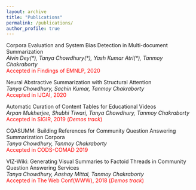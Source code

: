 ```yaml
---
layout: archive
title: "Publications"
permalink: /publications/
author_profile: true
---
```

Corpora Evaluation and System Bias Detection in Multi-document Summarization \
*Alvin Dey(\*), Tanya Chowdhury(\*), Yash Kumar Atri(\*), Tanmoy Chakraborty*\
<span style="color:red">Accepted in Findings of EMNLP, 2020</span>

Neural Abstractive Summarization with Structural Attention\
*Tanya Chowdhury, Sachin Kumar, Tanmoy Chakraborty*\
<span style="color:red">Accepted in IJCAI, 2020</span>


Automatic Curation of Content Tables for Educational Videos\
*Arpan Mukherjee, Shubhi Tiwari, Tanya Chowdhury, Tanmoy Chakraborty*\
<span style="color:red">Accepted in SIGIR, 2019 (*Demos track*)</span>

CQASUMM: Building References for Community Question Answering Summarization Corpora\
*Tanya Chowdhury, Tanmoy Chakraborty*\
<span style="color:red">Accepted in CODS-COMAD 2019</span>

VIZ-Wiki: Generating Visual Summaries to Factoid Threads in Community Question Answering Services\
*Tanya Chowdhury, Aashay Mittal, Tanmoy Chakraborty*\
<span style="color:red">Accepted in The Web Conf(WWW), 2018 (*Demos track*)</span>
